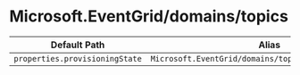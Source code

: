 # Microsoft.EventGrid/domains/topics

| Default Path | Alias |
|---|---|
| `properties.provisioningState` | `Microsoft.EventGrid/domains/topics/provisioningState` |


